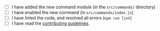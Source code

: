 - [ ] I have added the new command module (in the `src/commands/` directory)
- [ ] I have enabled the new command (in `src/commands/index.js`)
- [ ] I have linted the code, and resolved all errors (`npm run lint`)
- [ ] I have read the [contributing guidelines](https://github.com/christopherm99/YeetBot2.0/blob/master/CONTRIBUTING.md).